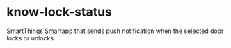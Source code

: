 # know-lock-status
SmartThings Smartapp that sends push notification when the selected door locks or unlocks.

